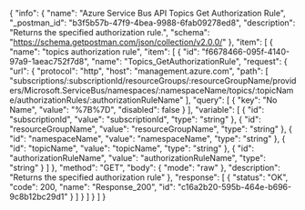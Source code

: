 {
  "info": {
    "name": "Azure Service Bus API Topics Get Authorization Rule",
    "_postman_id": "b3f5b57b-47f9-4bea-9988-6fab09278ed8",
    "description": "Returns the specified authorization rule.",
    "schema": "https://schema.getpostman.com/json/collection/v2.0.0/"
  },
  "item": [
    {
      "name": "topics authorization rule",
      "item": [
        {
          "id": "f6678466-095f-4140-97a9-1aeac752f7d8",
          "name": "Topics_GetAuthorizationRule",
          "request": {
            "url": {
              "protocol": "http",
              "host": "management.azure.com",
              "path": [
                "subscriptions/:subscriptionId/resourceGroups/:resourceGroupName/providers/Microsoft.ServiceBus/namespaces/:namespaceName/topics/:topicName/authorizationRules/:authorizationRuleName"
              ],
              "query": [
                {
                  "key": "No Name",
                  "value": "%7B%7D",
                  "disabled": false
                }
              ],
              "variable": [
                {
                  "id": "subscriptionId",
                  "value": "subscriptionId",
                  "type": "string"
                },
                {
                  "id": "resourceGroupName",
                  "value": "resourceGroupName",
                  "type": "string"
                },
                {
                  "id": "namespaceName",
                  "value": "namespaceName",
                  "type": "string"
                },
                {
                  "id": "topicName",
                  "value": "topicName",
                  "type": "string"
                },
                {
                  "id": "authorizationRuleName",
                  "value": "authorizationRuleName",
                  "type": "string"
                }
              ]
            },
            "method": "GET",
            "body": {
              "mode": "raw"
            },
            "description": "Returns the specified authorization rule"
          },
          "response": [
            {
              "status": "OK",
              "code": 200,
              "name": "Response_200",
              "id": "c16a2b20-595b-464e-b696-9c8b12bc29d1"
            }
          ]
        }
      ]
    }
  ]
}